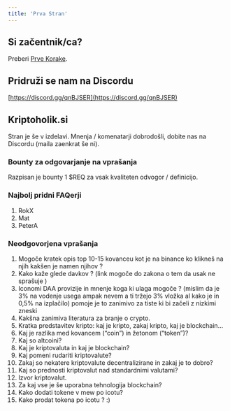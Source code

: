 ```yaml
---
title: 'Prva Stran'
---
```


## Si začentnik/ca?
Preberi [Prve Korake](https://kriptoholik.si/prvi-koraki).

## Pridruži se nam na Discordu
[https://discord.gg/qnBJSER](https://discord.gg/qnBJSER)

## Kriptoholik.si
Stran je še v izdelavi. Mnenja / komenatarji dobrodošli, dobite nas na Discordu (maila zaenkrat še ni).

### Bounty za odgovarjanje na vprašanja
Razpisan je bounty 1 $REQ za vsak kvaliteten odvogor / definicijo.

### Najbolj pridni FAQerji
1. RokX
2. Mat
3. PeterA

### Neodgovorjena vprašanja
1. Mogoče kratek opis top 10-15 kovanceu kot je na binance ko klikneš na njih kakšen je namen njihov ?
1. Kako kaže glede davkov ? (link mogoče do zakona o tem da usak ne sprašuje )
1. Iconomi DAA provizije in mnenje koga ki ulaga mogoče ? (mislim da je 3% na vodenje usega ampak nevem a ti tržejo 3% vložka al kako je in 0,5% na izplačilo) pomoje je to zanimivo za tiste ki bi začeli z nizkimi zneski 
1. Kakšna zanimiva literatura za branje o crypto.
1. Kratka predstavitev kripto: kaj je kripto, zakaj kripto, kaj je blockchain...
1. Kaj je razlika med kovancem (“coin”) in žetonom (“token”)? 
1. Kaj so altcoini? 
1. Kaj je kriptovaluta in kaj je blockchain?
1. Kaj pomeni rudariti kriptovalute? 
1. Zakaj so nekatere kriptovalute decentralizirane in zakaj je to dobro? 
1. Kaj so prednosti kriptovalut nad standardnimi valutami? 
1. Izvor kriptovalut.
1. Za kaj vse je še uporabna tehnologija blockchain?
1. Kako dodati tokene v mew po icotu?
1. Kako prodat tokena po icotu ? :)
